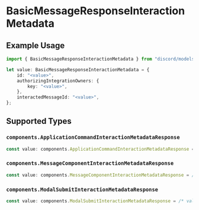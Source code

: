 # BasicMessageResponseInteractionMetadata

## Example Usage

```typescript
import { BasicMessageResponseInteractionMetadata } from "discord/models/components";

let value: BasicMessageResponseInteractionMetadata = {
    id: "<value>",
    authorizingIntegrationOwners: {
        key: "<value>",
    },
    interactedMessageId: "<value>",
};
```

## Supported Types

### `components.ApplicationCommandInteractionMetadataResponse`

```typescript
const value: components.ApplicationCommandInteractionMetadataResponse = /* values here */
```

### `components.MessageComponentInteractionMetadataResponse`

```typescript
const value: components.MessageComponentInteractionMetadataResponse = /* values here */
```

### `components.ModalSubmitInteractionMetadataResponse`

```typescript
const value: components.ModalSubmitInteractionMetadataResponse = /* values here */
```

